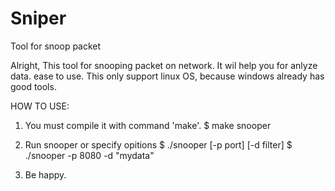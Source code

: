 Sniper
======

Tool for snoop packet

Alright, This tool for snooping packet on network. It wil help you for anlyze data. ease to use. 
This only support linux OS, because windows already has good tools.

HOW TO USE:
1. You must compile it with command 'make'.
   $ make snooper
   
2. Run snooper or specify opitions
   $ ./snooper [-p port] [-d filter]
   $ ./snooper -p 8080 -d "mydata"

3. Be happy.
